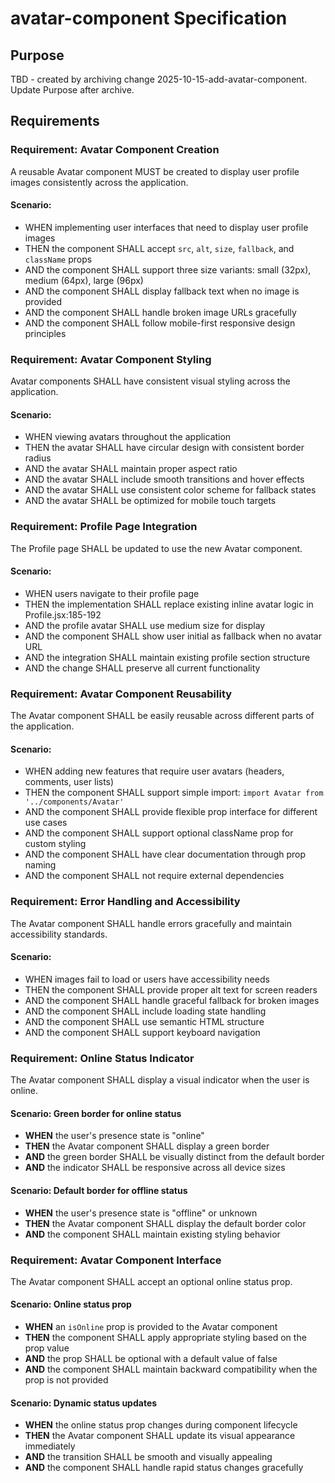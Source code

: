# avatar-component Specification

## Purpose
TBD - created by archiving change 2025-10-15-add-avatar-component. Update Purpose after archive.
## Requirements
### Requirement: Avatar Component Creation
A reusable Avatar component MUST be created to display user profile images consistently across the application.

#### Scenario:
- WHEN implementing user interfaces that need to display user profile images
- THEN the component SHALL accept `src`, `alt`, `size`, `fallback`, and `className` props
- AND the component SHALL support three size variants: small (32px), medium (64px), large (96px)
- AND the component SHALL display fallback text when no image is provided
- AND the component SHALL handle broken image URLs gracefully
- AND the component SHALL follow mobile-first responsive design principles

### Requirement: Avatar Component Styling
Avatar components SHALL have consistent visual styling across the application.

#### Scenario:
- WHEN viewing avatars throughout the application
- THEN the avatar SHALL have circular design with consistent border radius
- AND the avatar SHALL maintain proper aspect ratio
- AND the avatar SHALL include smooth transitions and hover effects
- AND the avatar SHALL use consistent color scheme for fallback states
- AND the avatar SHALL be optimized for mobile touch targets

### Requirement: Profile Page Integration
The Profile page SHALL be updated to use the new Avatar component.

#### Scenario:
- WHEN users navigate to their profile page
- THEN the implementation SHALL replace existing inline avatar logic in Profile.jsx:185-192
- AND the profile avatar SHALL use medium size for display
- AND the component SHALL show user initial as fallback when no avatar URL
- AND the integration SHALL maintain existing profile section structure
- AND the change SHALL preserve all current functionality

### Requirement: Avatar Component Reusability
The Avatar component SHALL be easily reusable across different parts of the application.

#### Scenario:
- WHEN adding new features that require user avatars (headers, comments, user lists)
- THEN the component SHALL support simple import: `import Avatar from '../components/Avatar'`
- AND the component SHALL provide flexible prop interface for different use cases
- AND the component SHALL support optional className prop for custom styling
- AND the component SHALL have clear documentation through prop naming
- AND the component SHALL not require external dependencies

### Requirement: Error Handling and Accessibility
The Avatar component SHALL handle errors gracefully and maintain accessibility standards.

#### Scenario:
- WHEN images fail to load or users have accessibility needs
- THEN the component SHALL provide proper alt text for screen readers
- AND the component SHALL handle graceful fallback for broken images
- AND the component SHALL include loading state handling
- AND the component SHALL use semantic HTML structure
- AND the component SHALL support keyboard navigation

### Requirement: Online Status Indicator
The Avatar component SHALL display a visual indicator when the user is online.

#### Scenario: Green border for online status
- **WHEN** the user's presence state is "online"
- **THEN** the Avatar component SHALL display a green border
- **AND** the green border SHALL be visually distinct from the default border
- **AND** the indicator SHALL be responsive across all device sizes

#### Scenario: Default border for offline status
- **WHEN** the user's presence state is "offline" or unknown
- **THEN** the Avatar component SHALL display the default border color
- **AND** the component SHALL maintain existing styling behavior

### Requirement: Avatar Component Interface
The Avatar component SHALL accept an optional online status prop.

#### Scenario: Online status prop
- **WHEN** an `isOnline` prop is provided to the Avatar component
- **THEN** the component SHALL apply appropriate styling based on the prop value
- **AND** the prop SHALL be optional with a default value of false
- **AND** the component SHALL maintain backward compatibility when the prop is not provided

#### Scenario: Dynamic status updates
- **WHEN** the online status prop changes during component lifecycle
- **THEN** the Avatar component SHALL update its visual appearance immediately
- **AND** the transition SHALL be smooth and visually appealing
- **AND** the component SHALL handle rapid status changes gracefully

